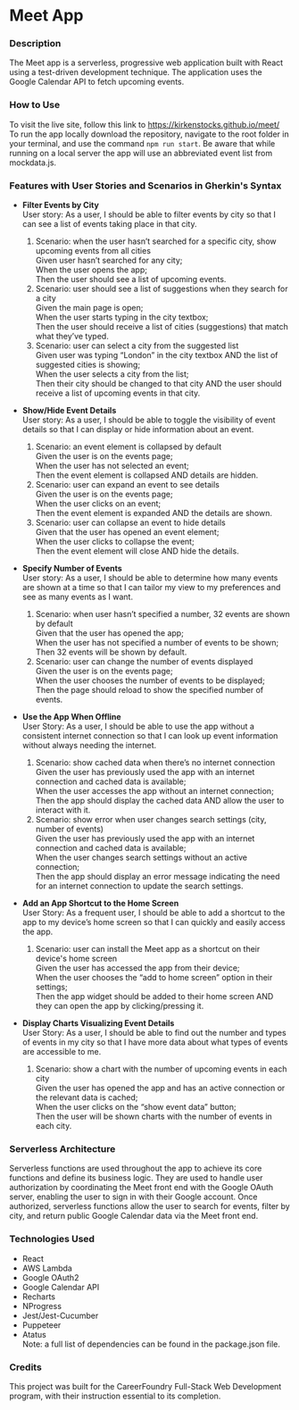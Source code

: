 # Meet App

### Description
The Meet app is a serverless, progressive web application built with React using a test-driven development technique. The application uses the Google
Calendar API to fetch upcoming events.

### How to Use
To visit the live site, follow this link to https://kirkenstocks.github.io/meet/
To run the app locally download the repository, navigate to the root folder in your terminal, and use the command <code>npm run start</code>. Be aware that while running on a local server the app will use an abbreviated event list from mockdata.js.

### Features with User Stories and Scenarios in Gherkin's Syntax
- **Filter Events by City**\
  User story: As a user, I should be able to filter events by city so that I can see a list of events taking place in that city.
  1. Scenario: when the user hasn’t searched for a specific city, show upcoming events from all cities\
     Given user hasn’t searched for any city;\
     When the user opens the app;\
     Then the user should see a list of upcoming events.
  2. Scenario: user should see a list of suggestions when they search for a city\
     Given the main page is open;\
     When the user starts typing in the city textbox;\
     Then the user should receive a list of cities (suggestions) that match what they’ve typed.
  3. Scenario: user can select a city from the suggested list\
     Given user was typing “London” in the city textbox AND the list of suggested cities is showing;\
     When the user selects a city from the list;\
     Then their city should be changed to that city AND the user should receive a list of upcoming events in that city.
     
- **Show/Hide Event Details**\
  User story: As a user, I should be able to toggle the visibility of event details so that I can display or hide information about an event.
  1. Scenario: an event element is collapsed by default\
     Given the user is on the events page;\
     When the user has not selected an event;\
     Then the event element is collapsed AND details are hidden.
  2. Scenario: user can expand an event to see details\
	   Given the user is on the events page;\
	   When the user clicks on an event;\
	   Then the event element is expanded AND the details are shown.
  3. Scenario: user can collapse an event to hide details\
	   Given that the user has opened an event element;\
	   When the user clicks to collapse the event;\
	   Then the event element will close AND hide the details.

- **Specify Number of Events**\
  User story: As a user, I should be able to determine how many events are shown at a time so that I can tailor my view to my preferences and see as many events as I want.
  1. Scenario: when user hasn’t specified a number, 32 events are shown by default\
	   Given that the user has opened the app;\
	   When the user has not specified a number of events to be shown;\
	   Then 32 events will be shown by default.
  2. Scenario: user can change the number of events displayed\
	   Given the user is on the events page;\
	   When the user chooses the number of events to be displayed;\
	   Then the page should reload to show the specified number of events.

- **Use the App When Offline**\
  User Story: As a user, I should be able to use the app without a consistent internet connection so that I can look up event information without always needing the internet.
  1. Scenario: show cached data when there’s no internet connection\
     Given the user has previously used the app with an internet connection and cached data is available;\
	   When the user accesses the app without an internet connection;\
	   Then the app should display the cached data AND allow the user to interact with it.
  2. Scenario: show error when user changes search settings (city, number of events)\
     Given the user has previously used the app with an internet connection and cached data is available;\
     When the user changes search settings without an active connection;\
     Then the app should display an error message indicating the need for an internet connection to update the search settings.

- **Add an App Shortcut to the Home Screen**\
  User Story: As a frequent user, I should be able to add a shortcut to the app to my device’s home screen so that I can quickly and easily access the app.
  1. Scenario: user can install the Meet app as a shortcut on their device's home screen\
	   Given the user has accessed the app from their device;\
	   When the user chooses the “add to home screen” option in their settings;\
     Then the app widget should be added to their home screen AND they can open the app by clicking/pressing it.

- **Display Charts Visualizing Event Details**\
  User Story: As a user, I should be able to find out the number and types of events in my city so that I have more data about what types of events are accessible to me.
  1. Scenario: show a chart with the number of upcoming events in each city\
     Given the user has opened the app and has an active connection or the relevant data is cached;\
	   When the user clicks on the “show event data” button;\
	   Then the user will be shown charts with the number of events in each city.

### Serverless Architecture
Serverless functions are used throughout the app to achieve its core functions and define its business logic. They are used to handle user authorization by coordinating the Meet front end with the Google OAuth server, enabling the user to sign in with their Google account. Once authorized, serverless functions allow the user to search for events, filter by city, and return public Google Calendar data via the Meet front end. 

### Technologies Used
- React
- AWS Lambda
- Google OAuth2
- Google Calendar API
- Recharts
- NProgress
- Jest/Jest-Cucumber
- Puppeteer
- Atatus\
Note: a full list of dependencies can be found in the package.json file.

### Credits
This project was built for the CareerFoundry Full-Stack Web Development program, with their instruction essential to its completion.
